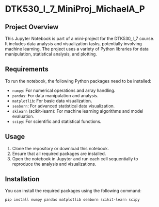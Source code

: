 # DTK530_I_7_MiniProj_MichaelA_P

## Project Overview
This Jupyter Notebook is part of a mini-project for the DTK530_I_7 course. It includes data analysis and visualization tasks, potentially involving machine learning. The project uses a variety of Python libraries for data manipulation, statistical analysis, and plotting.

## Requirements
To run the notebook, the following Python packages need to be installed:

- `numpy`: For numerical operations and array handling.
- `pandas`: For data manipulation and analysis.
- `matplotlib`: For basic data visualization.
- `seaborn`: For advanced statistical data visualization.
- `sklearn` (scikit-learn): For machine learning algorithms and model evaluation.
- `scipy`: For scientific and statistical functions.

## Usage
1. Clone the repository or download this notebook.
2. Ensure that all required packages are installed.
3. Open the notebook in Jupyter and run each cell sequentially to reproduce the analysis and visualizations.

## Installation
You can install the required packages using the following command:

```bash
pip install numpy pandas matplotlib seaborn scikit-learn scipy
